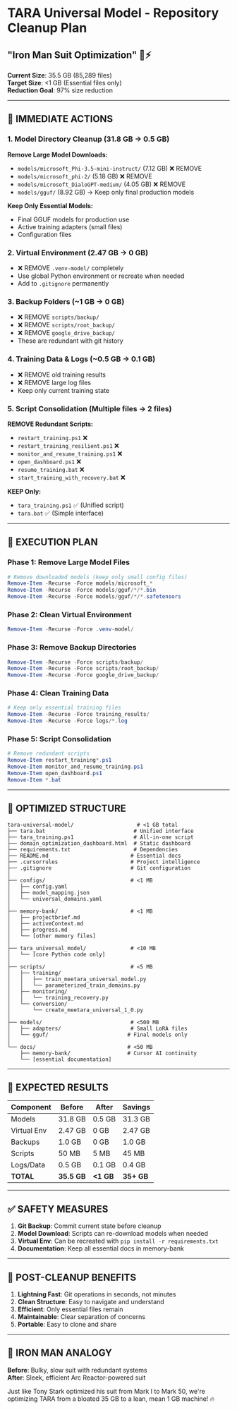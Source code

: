 # TARA Universal Model - Repository Cleanup Plan
## "Iron Man Suit Optimization" 🤖⚡

**Current Size**: 35.5 GB (85,289 files)  
**Target Size**: <1 GB (Essential files only)  
**Reduction Goal**: 97% size reduction  

---

## 🎯 **IMMEDIATE ACTIONS**

### 1. **Model Directory Cleanup** (31.8 GB → 0.5 GB)
**Remove Large Model Downloads:**
- `models/microsoft_Phi-3.5-mini-instruct/` (7.12 GB) ❌ REMOVE
- `models/microsoft_phi-2/` (5.18 GB) ❌ REMOVE
- `models/microsoft_DialoGPT-medium/` (4.05 GB) ❌ REMOVE
- `models/gguf/` (8.92 GB) → Keep only final production models

**Keep Only Essential Models:**
- Final GGUF models for production use
- Active training adapters (small files)
- Configuration files

### 2. **Virtual Environment** (2.47 GB → 0 GB)
- ❌ REMOVE `.venv-model/` completely
- Use global Python environment or recreate when needed
- Add to `.gitignore` permanently

### 3. **Backup Folders** (~1 GB → 0 GB)
- ❌ REMOVE `scripts/backup/`
- ❌ REMOVE `scripts/root_backup/`
- ❌ REMOVE `google_drive_backup/`
- These are redundant with git history

### 4. **Training Data & Logs** (~0.5 GB → 0.1 GB)
- ❌ REMOVE old training results
- ❌ REMOVE large log files
- Keep only current training state

### 5. **Script Consolidation** (Multiple files → 2 files)
**REMOVE Redundant Scripts:**
- `restart_training.ps1` ❌
- `restart_training_resilient.ps1` ❌
- `monitor_and_resume_training.ps1` ❌
- `open_dashboard.ps1` ❌
- `resume_training.bat` ❌
- `start_training_with_recovery.bat` ❌

**KEEP Only:**
- `tara_training.ps1` ✅ (Unified script)
- `tara.bat` ✅ (Simple interface)

---

## 🔧 **EXECUTION PLAN**

### Phase 1: Remove Large Model Files
```powershell
# Remove downloaded models (keep only small config files)
Remove-Item -Recurse -Force models/microsoft_*
Remove-Item -Recurse -Force models/gguf/*/*.bin
Remove-Item -Recurse -Force models/gguf/*/*.safetensors
```

### Phase 2: Clean Virtual Environment
```powershell
Remove-Item -Recurse -Force .venv-model/
```

### Phase 3: Remove Backup Directories
```powershell
Remove-Item -Recurse -Force scripts/backup/
Remove-Item -Recurse -Force scripts/root_backup/
Remove-Item -Recurse -Force google_drive_backup/
```

### Phase 4: Clean Training Data
```powershell
# Keep only essential training files
Remove-Item -Recurse -Force training_results/
Remove-Item -Recurse -Force logs/*.log
```

### Phase 5: Script Consolidation
```powershell
# Remove redundant scripts
Remove-Item restart_training*.ps1
Remove-Item monitor_and_resume_training.ps1
Remove-Item open_dashboard.ps1
Remove-Item *.bat
```

---

## 📁 **OPTIMIZED STRUCTURE**

```
tara-universal-model/                    # <1 GB total
├── tara.bat                            # Unified interface
├── tara_training.ps1                   # All-in-one script
├── domain_optimization_dashboard.html  # Static dashboard
├── requirements.txt                    # Dependencies
├── README.md                          # Essential docs
├── .cursorrules                       # Project intelligence
├── .gitignore                         # Git configuration
│
├── configs/                           # <1 MB
│   ├── config.yaml
│   ├── model_mapping.json
│   └── universal_domains.yaml
│
├── memory-bank/                       # <1 MB
│   ├── projectbrief.md
│   ├── activeContext.md
│   ├── progress.md
│   └── [other memory files]
│
├── tara_universal_model/              # <10 MB
│   └── [core Python code only]
│
├── scripts/                           # <5 MB
│   ├── training/
│   │   ├── train_meetara_universal_model.py
│   │   └── parameterized_train_domains.py
│   ├── monitoring/
│   │   └── training_recovery.py
│   └── conversion/
│       └── create_meetara_universal_1_0.py
│
├── models/                            # <500 MB
│   ├── adapters/                      # Small LoRA files
│   └── gguf/                         # Final models only
│
└── docs/                             # <50 MB
    ├── memory-bank/                  # Cursor AI continuity
    └── [essential documentation]
```

---

## 🎯 **EXPECTED RESULTS**

| Component | Before | After | Savings |
|-----------|--------|-------|---------|
| Models | 31.8 GB | 0.5 GB | 31.3 GB |
| Virtual Env | 2.47 GB | 0 GB | 2.47 GB |
| Backups | 1.0 GB | 0 GB | 1.0 GB |
| Scripts | 50 MB | 5 MB | 45 MB |
| Logs/Data | 0.5 GB | 0.1 GB | 0.4 GB |
| **TOTAL** | **35.5 GB** | **<1 GB** | **35+ GB** |

---

## ✅ **SAFETY MEASURES**

1. **Git Backup**: Commit current state before cleanup
2. **Model Download**: Scripts can re-download models when needed
3. **Virtual Env**: Can be recreated with `pip install -r requirements.txt`
4. **Documentation**: Keep all essential docs in memory-bank

---

## 🚀 **POST-CLEANUP BENEFITS**

1. **Lightning Fast**: Git operations in seconds, not minutes
2. **Clean Structure**: Easy to navigate and understand
3. **Efficient**: Only essential files remain
4. **Maintainable**: Clear separation of concerns
5. **Portable**: Easy to clone and share

---

## 🎯 **IRON MAN ANALOGY**

**Before**: Bulky, slow suit with redundant systems  
**After**: Sleek, efficient Arc Reactor-powered suit  

Just like Tony Stark optimized his suit from Mark I to Mark 50, we're optimizing TARA from a bloated 35 GB to a lean, mean 1 GB machine! 🔥 